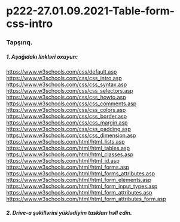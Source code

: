 # p222-27.01.09.2021-Table-form-css-intro



### Tapşırıq.


##### 1. Aşağıdakı linkləri oxuyun:
https://www.w3schools.com/css/default.asp<br />
https://www.w3schools.com/css/css_intro.asp<br />
https://www.w3schools.com/css/css_syntax.asp<br />
https://www.w3schools.com/css/css_selectors.asp<br />
https://www.w3schools.com/css/css_howto.asp<br />
https://www.w3schools.com/css/css_comments.asp<br />
https://www.w3schools.com/css/css_colors.asp<br />
https://www.w3schools.com/css/css_border.asp<br />
https://www.w3schools.com/css/css_margin.asp<br />
https://www.w3schools.com/css/css_padding.asp<br />
https://www.w3schools.com/css/css_dimension.asp<br />
https://www.w3schools.com/html/html_lists.asp<br />
https://www.w3schools.com/html/html_tables.asp<br />
https://www.w3schools.com/html/html_classes.asp<br />
https://www.w3schools.com/html/html_id.asp<br />
https://www.w3schools.com/html/html_forms.asp<br />
https://www.w3schools.com/html/html_forms_attributes.asp<br />
https://www.w3schools.com/html/html_form_elements.asp<br />
https://www.w3schools.com/html/html_form_input_types.asp<br />
https://www.w3schools.com/html/html_form_attributes.asp<br />
https://www.w3schools.com/html/html_form_attributes_form.asp<br />




##### 2. Drive-a şəkillərini yüklədiyim taskları həll edin.
